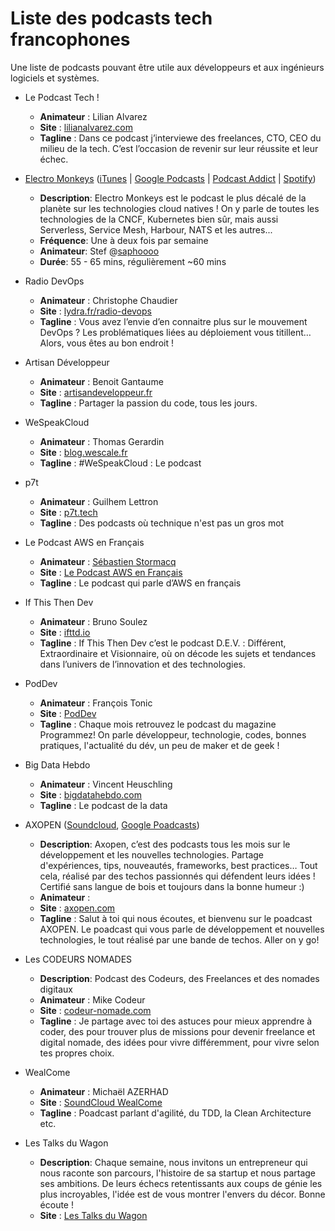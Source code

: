 # Liste des podcasts tech francophones

Une liste de podcasts pouvant être utile aux développeurs et aux ingénieurs logiciels et systèmes.

* Le Podcast Tech !

  * **Animateur** : Lilian Alvarez
  * **Site** : [lilianalvarez.com](https://lilianalvarez.com/podcast/)
  * **Tagline** : Dans ce podcast j’interviewe des freelances, CTO, CEO du milieu de la tech. C’est l’occasion de revenir sur leur réussite et leur échec.

* [Electro Monkeys](https://electro-monkeys.fr/) ([iTunes](https://podcasts.apple.com/fr/podcast/electro-monkeys/id1503255739) | [Google Podcasts](https://podcasts.google.com/?feed=aHR0cHM6Ly9mZWVkcy5idXp6c3Byb3V0LmNvbS85MjY3OTEucnNz) | [Podcast Addict](https://podplayer.net/?podId=2732553) | [Spotify](https://open.spotify.com/show/3P9JtwxgNJktyemtinMcLe))

  * **Description**: Electro Monkeys est le podcast le plus décalé de la planète sur les technologies cloud natives ! On y parle de toutes les technologies de la CNCF, Kubernetes bien sûr, mais aussi Serverless, Service Mesh, Harbour, NATS et les autres...
  * **Fréquence**: Une à deux fois par semaine
  * **Animateur**: Stef @[saphoooo](http://twitter.com/saphoooo)
  * **Durée**: 55 - 65 mins, régulièrement ~60 mins

* Radio DevOps

  * **Animateur** : Christophe Chaudier
  * **Site** : [lydra.fr/radio-devops](https://lydra.fr/radio-devops/)
  * **Tagline** : Vous avez l’envie d’en connaitre plus sur le mouvement DevOps ? Les problématiques liées au déploiement vous titillent… Alors, vous êtes au bon endroit !

* Artisan Développeur

  * **Animateur** : Benoit Gantaume
  * **Site** : [artisandeveloppeur.fr](https://artisandeveloppeur.fr/podcast/)
  * **Tagline** : Partager la passion du code, tous les jours.

* WeSpeakCloud

  * **Animateur** : Thomas Gerardin
  * **Site** : [blog.wescale.fr](https://blog.wescale.fr/tag/podcast/)
  * **Tagline** : #WeSpeakCloud : Le podcast

* p7t

  * **Animateur** : Guilhem Lettron
  * **Site** : [p7t.tech](https://p7t.tech/)
  * **Tagline** : Des podcasts où technique n'est pas un gros mot

* Le Podcast AWS en Français

  * **Animateur** : [Sébastien Stormacq](https://twitter.com/sebsto)
  * **Site** : [Le Podcast AWS en Français](https://aws.amazon.com/fr/blogs/france/podcasts/)
  * **Tagline** : Le podcast qui parle d’AWS en français

* If This Then Dev

  * **Animateur** : Bruno Soulez
  * **Site** : [ifttd.io](https://ifttd.io/)
  * **Tagline** : If This Then Dev c’est le podcast D.E.V. : Différent, Extraordinaire et Visionnaire, où on décode les sujets et tendances dans l’univers de l’innovation et des technologies.

* PodDev

  * **Animateur** : François Tonic
  * **Site** : [PodDev](https://podcast.ausha.co/poddev/programmez-podcast-16-tracking-et-covid19)
  * **Tagline** : Chaque mois retrouvez le podcast du magazine Programmez! On parle développeur, technologie, codes, bonnes pratiques, l'actualité du dév, un peu de maker et de geek !

* Big Data Hebdo

  * **Animateur** : Vincent Heuschling
  * **Site** : [bigdatahebdo.com](https://www.bigdatahebdo.com/)
  * **Tagline** : Le podcast de la data

* AXOPEN ([Soundcloud](https://soundcloud.com/axopen), [Google Poadcasts](https://podcasts.google.com/feed/aHR0cHM6Ly9mZWVkcy5zb3VuZGNsb3VkLmNvbS91c2Vycy9zb3VuZGNsb3VkOnVzZXJzOjQ1NDkwODQwNS9zb3VuZHMucnNz?sa=X&ved=0CAIQ7dUFahcKEwiAjdWrs47rAhUAAAAAHQAAAAAQAQ))
  * **Description**: Axopen, c’est des podcasts tous les mois sur le développement et les nouvelles technologies. Partage d'expériences, tips, nouveautés, frameworks, best practices… Tout cela, réalisé par des techos passionnés qui défendent leurs idées ! Certifié sans langue de bois et toujours dans la bonne humeur :)
  * **Animateur** : 
  * **Site** : [axopen.com](https://www.axopen.com/)
  * **Tagline** : Salut à toi qui nous écoutes, et bienvenu sur le poadcast AXOPEN. Le poadcast qui vous parle de développement et nouvelles technologies, le tout réalisé par une bande de techos. Aller on y go!

* Les CODEURS NOMADES
  * **Description**: Podcast des Codeurs, des Freelances et des nomades digitaux
  * **Animateur** : Mike Codeur
  * **Site** : [codeur-nomade.com](https://www.codeur-nomade.com/)
  * **Tagline** : Je partage avec toi des astuces pour mieux apprendre à coder, des pour trouver plus de missions pour devenir freelance et digital nomade, des idées pour vivre différemment, pour vivre selon tes propres choix.

* WealCome
  * **Animateur** : Michaël AZERHAD
  * **Site** : [SoundCloud WealCome](https://soundcloud.com/michael-az-948266686)
  * **Tagline** : Poadcast parlant d'agilité, du TDD, la Clean Architecture etc.

* Les Talks du Wagon
  * **Description**:  Chaque semaine, nous invitons un entrepreneur qui nous raconte son parcours, l'histoire de sa startup et nous partage ses ambitions. De leurs échecs retentissants aux coups de génie les plus incroyables, l'idée est de vous montrer l'envers du décor. Bonne écoute !
  * **Site** : [Les Talks du Wagon](https://feed.pippa.io/public/shows/lewagon)